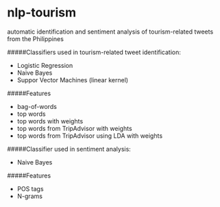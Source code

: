 nlp-tourism
===========
automatic identification and sentiment analysis of tourism-related tweets from the Philippines

#####Classifiers used in tourism-related tweet identification:

- Logistic Regression
- Naive Bayes
- Suppor Vector Machines (linear kernel)

#####Features
- bag-of-words
- top words
- top words with weights
- top words from TripAdvisor with weights
- top words from TripAdvisor using LDA with weights

#####Classifier used in sentiment analysis:

- Naive Bayes

#####Features

- POS tags
- N-grams
